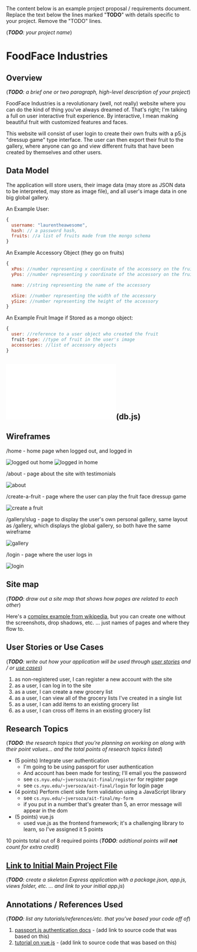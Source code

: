 The content below is an example project proposal / requirements document. Replace the text below the lines marked "__TODO__" with details specific to your project. Remove the "TODO" lines.

(___TODO__: your project name_)

# FoodFace Industries

## Overview

(___TODO__: a brief one or two paragraph, high-level description of your project_)

FoodFace Industries is a revolutionary (well, not really) website where you can do the kind of thing you've always dreamed of.  That's right; I'm talking a full on user interactive fruit experience.  By interactive, I mean making beautiful fruit with customized features and faces.

This website will consist of user login to create their own fruits with a p5.js "dressup game" type interface.  The user can then export their fruit to the gallery, where anyone can go and view different fruits that have been created by themselves and other users.


## Data Model


The application will store users, their image data (may store as JSON data to be interpreted, may store as image file), and all user's image data in one big global gallery.


An Example User:

```javascript
{
  username: "laurentheawesome",
  hash: // a password hash,
  fruits: //a list of fruits made from the mongo schema
}
```

An Example Accessory Object (they go on fruits)

```javascript
{
  xPos: //number representing x coordinate of the accessory on the fruit image
  yPos: //number representing y coordinate of the accessory on the fruit image

  name: //string representing the name of the accessory

  xSize: //number representing the width of the accessory
  ySize: //number representing the height of the accessory
}
```
An Example Fruit Image if Stored as a mongo object:

```javascript
{
  user: //reference to a user object who created the fruit
  fruit-type: //type of fruit in the user's image
  accessories: //list of accessory objects
}
```


## ![File containing my current schemas](/db.js?raw=true "Database")(db.js) 


## Wireframes

/home - home page when logged out, and logged in

![logged out home](documentation/loggedout_home.jpg)
![logged in home](documentation/loggedinhomepage.jpg)

/about - page about the site with testimonials

![about](documentation/about.jpg)

/create-a-fruit - page where the user can play the fruit face dressup game

![create a fruit](documentation/createafruit.jpg)

/gallery/slug - page to display the user's own personal gallery, same layout as
/gallery, which displays the global gallery, so both have the same wireframe

![gallery](documentation/gallery.jpg)

/login - page where the user logs in

![login](documentation/login.jpg)

## Site map

(___TODO__: draw out a site map that shows how pages are related to each other_)

Here's a [complex example from wikipedia](https://upload.wikimedia.org/wikipedia/commons/2/20/Sitemap_google.jpg), but you can create one without the screenshots, drop shadows, etc. ... just names of pages and where they flow to.

## User Stories or Use Cases

(___TODO__: write out how your application will be used through [user stories](http://en.wikipedia.org/wiki/User_story#Format) and / or [use cases](https://www.mongodb.com/download-center?jmp=docs&_ga=1.47552679.1838903181.1489282706#previous)_)

1. as non-registered user, I can register a new account with the site
2. as a user, I can log in to the site
3. as a user, I can create a new grocery list
4. as a user, I can view all of the grocery lists I've created in a single list
5. as a user, I can add items to an existing grocery list
6. as a user, I can cross off items in an existing grocery list

## Research Topics

(___TODO__: the research topics that you're planning on working on along with their point values... and the total points of research topics listed_)

* (5 points) Integrate user authentication
    * I'm going to be using passport for user authentication
    * And account has been made for testing; I'll email you the password
    * see <code>cs.nyu.edu/~jversoza/ait-final/register</code> for register page
    * see <code>cs.nyu.edu/~jversoza/ait-final/login</code> for login page
* (4 points) Perform client side form validation using a JavaScript library
    * see <code>cs.nyu.edu/~jversoza/ait-final/my-form</code>
    * if you put in a number that's greater than 5, an error message will appear in the dom
* (5 points) vue.js
    * used vue.js as the frontend framework; it's a challenging library to learn, so I've assigned it 5 points

10 points total out of 8 required points (___TODO__: addtional points will __not__ count for extra credit_)


## [Link to Initial Main Project File](app.js) 

(___TODO__: create a skeleton Express application with a package.json, app.js, views folder, etc. ... and link to your initial app.js_)

## Annotations / References Used

(___TODO__: list any tutorials/references/etc. that you've based your code off of_)

1. [passport.js authentication docs](http://passportjs.org/docs) - (add link to source code that was based on this)
2. [tutorial on vue.js](https://vuejs.org/v2/guide/) - (add link to source code that was based on this)
